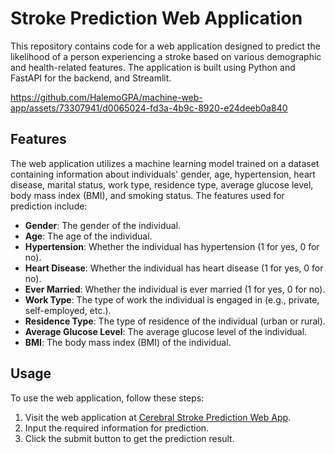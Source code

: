 # Stroke Prediction Web Application
This repository contains code for a web application designed to predict the likelihood of a person experiencing a stroke based on various demographic and health-related features. The application is built using Python and FastAPI for the backend, and Streamlit.




https://github.com/HalemoGPA/machine-web-app/assets/73307941/d0065024-fd3a-4b9c-8920-e24deeb0a840




## Features
The web application utilizes a machine learning model trained on a dataset containing information about individuals' gender, age, hypertension, heart disease, marital status, work type, residence type, average glucose level, body mass index (BMI), and smoking status. The features used for prediction include:

- **Gender**: The gender of the individual.
- **Age**: The age of the individual.
- **Hypertension**: Whether the individual has hypertension (1 for yes, 0 for no).
- **Heart Disease**: Whether the individual has heart disease (1 for yes, 0 for no).
- **Ever Married**: Whether the individual is ever married (1 for yes, 0 for no).
- **Work Type**: The type of work the individual is engaged in (e.g., private, self-employed, etc.).
- **Residence Type**: The type of residence of the individual (urban or rural).
- **Average Glucose Level**: The average glucose level of the individual.
- **BMI**: The body mass index (BMI) of the individual.

## Usage

To use the web application, follow these steps:

1. Visit the web application at [Cerebral Stroke Prediction Web App](https://machineweb.streamlit.app/).
2. Input the required information for prediction.
3. Click the submit button to get the prediction result.
